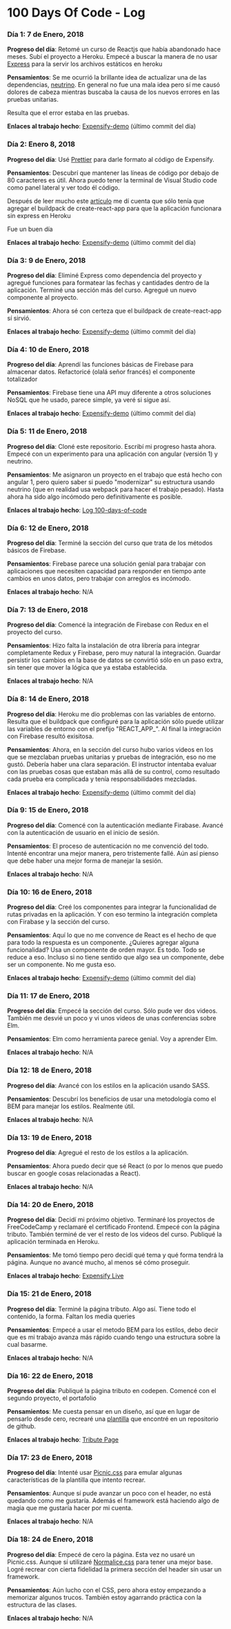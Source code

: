 # 100 Days Of Code - Log

<!--
### Día x: x de Mes, 20xx

**Progreso del día**:

**Pensamientos**:  

**Enlaces al trabajo hecho**: [localhost](http://localhost)
-->

### Día 1: 7 de Enero, 2018

**Progreso del día**: Retomé un curso de Reactjs que había abandonado hace meses. Subí el proyecto a Heroku. Empecé a buscar la manera de no usar [Express](https://github.com/expressjs/express/tree/master/) para la servir los archivos estáticos en heroku

**Pensamientos**: Se me ocurrió la brillante idea de actualizar una de las dependencias, [neutrino](https://github.com/mozilla-neutrino/neutrino-dev). En general no fue una mala idea pero sí me causó dolores de cabeza mientras buscaba la causa de los nuevos errores en las pruebas unitarias.

Resulta que el error estaba en las pruebas.

**Enlaces al trabajo hecho**: [Expensify-demo](https://github.com/VonHeikemen/expensify-demo/tree/e19196e23d83fd447a01adb54994baa227c66417) (último commit del día)

### Día 2: Enero 8, 2018

**Progreso del día**: Usé [Prettier](https://github.com/prettier/prettier) para darle formato al código de Expensify.

**Pensamientos**: Descubrí que mantener las líneas de código por debajo de 80 caracteres es útil. Ahora puedo tener la terminal de Visual Studio code como panel lateral y ver todo él código.

Después de leer mucho este [artículo](https://hackernoon.com/deploying-any-react-app-to-heroku-1ee6db9b97d3) me dí cuenta que sólo tenía que agregar el buildpack de create-react-app para que la aplicación funcionara sin express en Heroku

Fue un buen día

**Enlaces al trabajo hecho**: [Expensify-demo](https://github.com/VonHeikemen/expensify-demo/tree/0fb4495e521fd6ce0b768cc19219b8cc677df33f) (último commit del día)

### Día 3: 9 de Enero, 2018

**Progreso del día**: Eliminé Express como dependencia del proyecto y agregué funciones para formatear las fechas y cantidades dentro de la aplicación. Terminé una sección más del curso. Agregué un nuevo componente al proyecto.

**Pensamientos**: Ahora sé con certeza que el buildpack de create-react-app sí sirvió.

**Enlaces al trabajo hecho**: [Expensify-demo](https://github.com/VonHeikemen/expensify-demo/tree/d43d368a012db6e745714212e3a1a41e94078f8a) (último commit del día)

### Día 4: 10 de Enero, 2018

**Progreso del día**: Aprendí las funciones básicas de Firebase para almacenar datos. Refactoricé (olalá señor francés) el componente totalizador

**Pensamientos**: Firebase tiene una API muy diferente a otros soluciones NoSQL que he usado, parece simple, ya veré si sigue así.

**Enlaces al trabajo hecho**: [Expensify-demo](https://github.com/VonHeikemen/expensify-demo/tree/ffa206d8ef6606e5126d1c911be7944089a2c73a) (último commit del día)

### Día 5: 11 de Enero, 2018

**Progreso del día**: Cloné este repositorio. Escribí mi progreso hasta ahora. Empecé con un experimento para una aplicación con angular (versión 1) y neutrino.

**Pensamientos**:  Me asignaron un proyecto en el trabajo que está hecho con angular 1, pero quiero saber si puedo "modernizar" su estructura usando neutrino (que en realidad usa webpack para hacer el trabajo pesado). Hasta ahora ha sido algo incómodo pero definitivamente es posible.

**Enlaces al trabajo hecho**: [Log 100-days-of-code](https://github.com/VonHeikemen/100-days-of-code)

### Día 6: 12 de Enero, 2018

**Progreso del día**: Terminé la sección del curso que trata de los métodos básicos de Firebase.

**Pensamientos**: Firebase parece una solución genial para trabajar con aplicaciones que necesiten capacidad para responder en tiempo ante cambios en unos datos, pero trabajar con arreglos es incómodo.

**Enlaces al trabajo hecho**: N/A

### Día 7: 13 de Enero, 2018

**Progreso del día**: Comencé la integración de Firebase con Redux en el proyecto del curso.

**Pensamientos**: Hizo falta la instalación de otra librería para integrar completamente Redux y Firebase, pero muy natural la integración. Guardar persistir los cambios en la base de datos se convirtió sólo en un paso extra, sin tener que mover la lógica que ya estaba establecida.

**Enlaces al trabajo hecho**: N/A

### Día 8: 14 de Enero, 2018

**Progreso del día**: Heroku me dio problemas con las variables de entorno. Resulta que el buildpack que configuré para la aplicación sólo puede utilizar las variables de entorno con el prefijo "REACT_APP_". Al final la integración con Firebase resultó exisitosa.

**Pensamientos**:  Ahora, en la sección del curso hubo varios videos en los que se mezclaban pruebas unitarias y pruebas de integración, eso no me gustó. Debería haber una clara separación. El instructor intentaba evaluar con las pruebas cosas que estaban más allá de su control, como resultado cada prueba era complicada y tenía responsabilidades mezcladas.

**Enlaces al trabajo hecho**: [Expensify-demo](https://github.com/VonHeikemen/expensify-demo/commit/fa2ac8ff5678e0e9d25fa29e34ca8719452bce25) (último commit del día)

### Día 9: 15 de Enero, 2018

**Progreso del día**: Comencé con la autenticación mediante Firabase. Avancé con la autenticación de usuario en el inicio de sesión.

**Pensamientos**: El proceso de autenticación no me convenció del todo. Intenté encontrar una mejor manera, pero tristemente fallé. Aún así pienso que debe haber una mejor forma de manejar la sesión.

**Enlaces al trabajo hecho**: N/A

### Día 10: 16 de Enero, 2018

**Progreso del día**: Creé los componentes para integrar la funcionalidad de rutas privadas en la aplicación. Y con eso termino la integración completa con Firabase y la sección del curso.

**Pensamientos**: Aquí lo que no me convence de React es el hecho de que para todo la respuesta es un componente. ¿Quieres agregar alguna funcionalidad? Usa un componente de orden mayor. Es todo. Todo se reduce a eso. Incluso si no tiene sentido que algo sea un componente, debe ser un componente. No me gusta eso.

**Enlaces al trabajo hecho**: [Expensify-demo](https://github.com/VonHeikemen/expensify-demo/commit/fe5d630abd1b29f085d0396c4ac60ed1c1047489) (último commit del día)

### Día 11: 17 de Enero, 2018

**Progreso del día**: Empecé la sección del curso. Sólo pude ver dos videos. También me desvié un poco y vi unos videos de unas conferencias sobre Elm.

**Pensamientos**: Elm como herramienta parece genial. Voy a aprender Elm.

**Enlaces al trabajo hecho**: N/A

### Día 12: 18 de Enero, 2018

**Progreso del día**: Avancé con los estilos en la aplicación usando SASS.

**Pensamientos**: Descubrí los beneficios de usar una metodología como el BEM para manejar los estilos. Realmente útil.  

**Enlaces al trabajo hecho**: N/A

### Día 13: 19 de Enero, 2018

**Progreso del día**: Agregué el resto de los estilos a la aplicación.

**Pensamientos**: Ahora puedo decir que sé React (o por lo menos que puedo buscar en google cosas relacionadas a React).

**Enlaces al trabajo hecho**: N/A

### Día 14: 20 de Enero, 2018

**Progreso del día**: Decidí mi próximo objetivo. Terminaré los proyectos de FreeCodeCamp y reclamaré el certificado Frontend. Empecé con la página tributo. También terminé de ver el resto de los videos del curso. Publiqué la aplicación terminada en Heroku.

**Pensamientos**: Me tomó tiempo pero decidí qué tema y qué forma tendrá la página. Aunque no avancé mucho, al menos sé cómo proseguir.

**Enlaces al trabajo hecho**: [Expensify Live](https://desolate-savannah-67115.herokuapp.com)

### Día 15: 21 de Enero, 2018

**Progreso del día**: Terminé la página tributo. Algo así. Tiene todo el contenido, la forma. Faltan los media queries

**Pensamientos**: Empecé a usar el metodo BEM para los estilos, debo decir que es mi trabajo avanza más rápido cuando tengo una estructura sobre la cual basarme.

**Enlaces al trabajo hecho**: N/A

### Día 16: 22 de Enero, 2018

**Progreso del día**: Publiqué la página tributo en codepen. Comencé con el segundo proyecto, el portafolio

**Pensamientos**: Me cuesta pensar en un diseño, así que en lugar de pensarlo desde cero, recrearé una [plantilla](https://github.com/RyanFitzgerald/devportfolio) que encontré en un repositorio de github.

**Enlaces al trabajo hecho**: [Tribute Page](https://codepen.io/VonHeikemen/pen/WdmVPm)

### Día 17: 23 de Enero, 2018

**Progreso del día**: Intenté usar [Picnic.css](https://picnicss.com/) para emular algunas características de la plantilla que intento recrear.

**Pensamientos**: Aunque sí pude avanzar un poco con el header, no está quedando como me gustaría. Además el framework está haciendo algo de magia que me gustaría hacer por mi cuenta.

**Enlaces al trabajo hecho**: N/A

### Día 18: 24 de Enero, 2018

**Progreso del día**: Empecé de cero la página. Esta vez no usaré un Picnic.css. Aunque sí utilizaré [Normalice.css](https://necolas.github.io/normalize.css/) para tener una mejor base. Logré recrear con cierta fidelidad la primera sección del header sin usar un framework.

**Pensamientos**: Aún lucho con el CSS, pero ahora estoy empezando a memorizar algunos trucos. También estoy agarrando práctica con la estructura de las clases.  

**Enlaces al trabajo hecho**: N/A
